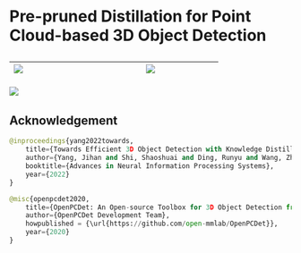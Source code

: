 # Pre-pruned Distillation for Point Cloud-based 3D Object Detection
## 
![](https://github.com/lifuyang-1919/PPD3D/blob/main/docs/frame.jpg)  <img width=200/>|  ![](https://github.com/lifuyang-1919/PPD3D/blob/main/docs/efficiency.jpg) <img width=100/> |
------------- | ----------- |

![](https://github.com/lifuyang-1919/PPD3D/blob/main/docs/tab.jpg)  <img width=200/>

## Acknowledgement
```python
@inproceedings{yang2022towards,
    title={Towards Efficient 3D Object Detection with Knowledge Distillation},
    author={Yang, Jihan and Shi, Shaoshuai and Ding, Runyu and Wang, Zhe and Qi, Xiaojuan},
    booktitle={Advances in Neural Information Processing Systems},
    year={2022}
}
```
```python
@misc{openpcdet2020,
    title={OpenPCDet: An Open-source Toolbox for 3D Object Detection from Point Clouds},
    author={OpenPCDet Development Team},
    howpublished = {\url{https://github.com/open-mmlab/OpenPCDet}},
    year={2020}
}
```
